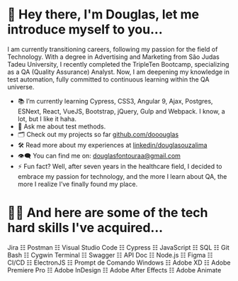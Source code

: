 # 👋 Hey there, I'm Douglas, let me introduce myself to you...

I am currently transitioning careers, following my passion for the field of Technology. With a degree in Advertising and Marketing from São Judas Tadeu University, I recently completed the TripleTen Bootcamp, specializing as a QA (Quality Assurance) Analyst. Now, I am deepening my knowledge in test automation, fully committed to continuous learning within the QA universe.

- 📚 I’m currently learning Cypress, CSS3, Angular 9, Ajax, Postgres, ESNext, React, VueJS, Bootstrap, jQuery, Gulp and Webpack. I know, a lot, but I like it haha.
- 💬 Ask me about test methods.
- 🗂️ Check out my projects so far [github.com/dooouglas](https://github.com/dooouglas/)
- 🛠️ Read more about my experiences at [linkedin/douglasouzalima](https://www.linkedin.com/in/douglasouzalima/)
- 👁️‍🗨️ You can find me on: douglasfontouraa@gmail.com
- ⚡ Fun fact? Well, after seven years in the healthcare field, I decided to embrace my passion for technology, and the more I learn about QA, the more I realize I’ve finally found my place.
  
# 👨‍💻 And here are some of the tech hard skills I've acquired...

Jira ☷ Postman ☷ Visual Studio Code ☷ Cypress ☷ JavaScript ☷ SQL ☷ Git Bash ☷ Cygwin Terminal ☷ Swagger ☷ API Doc ☷ Node.js ☷ Figma ☷ CI/CD ☷ ElectronJS ☷ Prompt de Comando Windows ☷ Adobe XD ☷ Adobe Premiere Pro ☷ Adobe InDesign ☷ Adobe After Effects ☷ Adobe Animate
